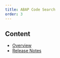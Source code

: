 ```yaml
---
title: ABAP Code Search
order: 3
---
```


## Content

- [Overview](overview/)
- [Release Notes](release-notes/)
